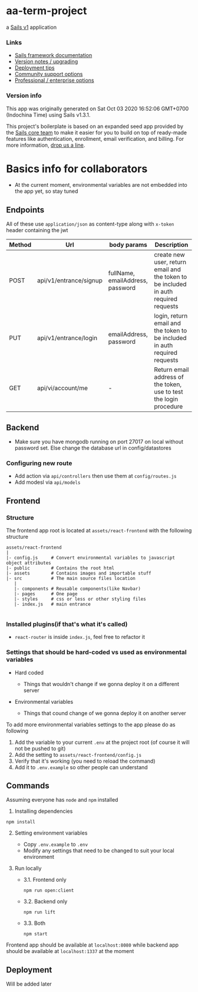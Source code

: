 # aa-term-project

a [Sails v1](https://sailsjs.com) application


### Links

+ [Sails framework documentation](https://sailsjs.com/get-started)
+ [Version notes / upgrading](https://sailsjs.com/documentation/upgrading)
+ [Deployment tips](https://sailsjs.com/documentation/concepts/deployment)
+ [Community support options](https://sailsjs.com/support)
+ [Professional / enterprise options](https://sailsjs.com/enterprise)


### Version info

This app was originally generated on Sat Oct 03 2020 16:52:06 GMT+0700 (Indochina Time) using Sails v1.3.1.

<!-- Internally, Sails used [`sails-generate@2.0.0`](https://github.com/balderdashy/sails-generate/tree/v2.0.0/lib/core-generators/new). -->


This project's boilerplate is based on an expanded seed app provided by the [Sails core team](https://sailsjs.com/about) to make it easier for you to build on top of ready-made features like authentication, enrollment, email verification, and billing.  For more information, [drop us a line](https://sailsjs.com/support).


<!--
Note:  Generators are usually run using the globally-installed `sails` CLI (command-line interface).  This CLI version is _environment-specific_ rather than app-specific, thus over time, as a project's dependencies are upgraded or the project is worked on by different developers on different computers using different versions of Node.js, the Sails dependency in its package.json file may differ from the globally-installed Sails CLI release it was originally generated with.  (Be sure to always check out the relevant [upgrading guides](https://sailsjs.com/upgrading) before upgrading the version of Sails used by your app.  If you're stuck, [get help here](https://sailsjs.com/support).)
-->

# Basics info for collaborators
- At the current moment, environmental variables are not embedded into the app yet, so stay tuned


## Endpoints
All of these use `application/json` as content-type along with `x-token` header containing the jwt

| Method      | Url         | body params      | Description |
| ----------- | ----------- | ----------- | ----------- |
| POST      | api/v1/entrance/signup       |fullName, emailAddress, password| create new user, return email and the token to be included in auth required requests | 
| PUT   | api/v1/entrance/login        | emailAddress, password| login, return email and the token to be included in auth required requests
| GET | api/vi/account/me | - | Return email address of the token, use to test the login procedure

## Backend
- Make sure you have mongodb running on port 27017 on local without password set. Else change the database url in config/datastores

### Configuring new route
- Add action via `api/controllers` then use them at `config/routes.js`
- Add modesl via `api/models`

## Frontend

### Structure

The frontend app root is located at `assets/react-frontend` with the following structure

```
assets/react-frontend
|
|- config.js     # Convert environmental variables to javascript object attributes
|- public        # Contains the root html
|- assets        # Contains images and importable stuff
|- src           # The main source files location
   |
   |- components # Reusable components(like Navbar)
   |- pages      # One page
   |- styles     # css or less or other styling files
   |- index.js   # main entrance 


```

### Installed plugins(if that's what it's called)
- `react-router` is inside `index.js`, feel free to refactor it

### Settings that should be hard-coded vs used as environmental variables

- Hard coded
    - Things that wouldn't change if we gonna deploy it on a different server

- Environmental variables
    - Things that cound change of we gonna deploy it on another server

To add more environmental variables settings to the app please do as following
1. Add the variable to your current `.env` at the project root (of course it will not be pushed to git)
2. Add the setting to `assets/react-frontend/config.js`
3. Verify that it's working (you need to reload the command)
4. Add it to `.env.example` so other people can understand

## Commands
Assuming everyone has `node` and `npm` installed

1. Installing dependencies
```
npm install
```

2. Setting environment variables
    - Copy `.env.example` to `.env`
    - Modify any settings that need to be changed to suit your local environment

3. Run locally

    - 3.1. Frontend only 
        ```
        npm run open:client
        ```
    - 3.2. Backend only 
        ```
        npm run lift
        ```
    - 3.3. Both 
        ```
        npm start
        ```
Frontend app should be available at `localhost:8080` while backend app should be available at `localhost:1337` at the moment

## Deployment

Will be added later
